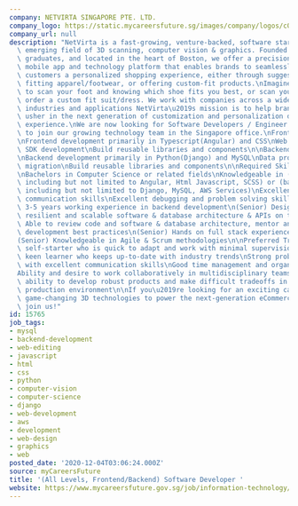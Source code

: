 ```yaml
---
company: NETVIRTA SINGAPORE PTE. LTD.
company_logo: https://static.mycareersfuture.sg/images/company/logos/c0859479adf9dae2fea6036ae3677a48/netvirta-singapore.jpg
company_url: null
description: "NetVirta is a fast-growing, venture-backed, software start-up in the\
  \ emerging field of 3D scanning, computer vision & graphics. Founded by two MIT\
  \ graduates, and located in the heart of Boston, we offer a precision 3D body scanning\
  \ mobile app and technology platform that enables brands to seamlessly offer their\
  \ customers a personalized shopping experience, either through suggesting the best\
  \ fitting apparel/footwear, or offering custom-fit products.\nImagine being able\
  \ to scan your foot and knowing which shoe fits you best, or scan your body and\
  \ order a custom fit suit/dress. We work with companies across a wide variety of\
  \ industries and applications NetVirta\u2019s mission is to help brands and retailers\
  \ usher in the next generation of customization and personalization during the buying\
  \ experience.\nWe are now looking for Software Developers / Engineer at all levels\
  \ to join our growing technology team in the Singapore office.\nFrontend Responsibilities\n\
  \nFrontend development primarily in Typescript(Angular) and CSS\nWeb interface and\
  \ SDK development\nBuild reusable libraries and components\n\nBackend Responsibilities\n\
  \nBackend development primarily in Python(Django) and MySQL\nData processing and\
  \ migration\nBuild reusable libraries and components\n\nRequired Skills & Experience\n\
  \nBachelors in Computer Science or related fields\nKnowledgeable in (frontend technologies\
  \ including but not limited to Angular, Html Javascript, SCSS) or (back-end technologies\
  \ including but not limited to Django, MySQL, AWS Services)\nExcellent and precise\
  \ communication skills\nExcellent debugging and problem solving skills\n(Senior)\
  \ 3-5 years working experience in backend development\n(Senior) Design and architect\
  \ resilient and scalable software & database architecture & APIs on the web\n(Senior)\
  \ Able to review code and software & database architecture, mentor and drive software\
  \ development best practices\n(Senior) Hands on full stack experience highly preferred\n\
  (Senior) Knowledgeable in Agile & Scrum methodologies\n\nPreferred Traits\n\nMotivated\
  \ self-starter who is quick to adapt and work with minimal supervision\nActive and\
  \ keen learner who keeps up-to-date with industry trends\nStrong problem solver\
  \ with excellent communication skills\nGood time management and organizational skills\n\
  Ability and desire to work collaboratively in multidisciplinary teams\nDemonstrated\
  \ ability to develop robust products and make difficult tradeoffs in a high-paced\
  \ production environment\n\nIf you\u2019re looking for an exciting career to develop\
  \ game-changing 3D technologies to power the next-generation eCommerce platform,\
  \ join us!"
id: 15765
job_tags:
- mysql
- backend-development
- web-editing
- javascript
- html
- css
- python
- computer-vision
- computer-science
- django
- web-development
- aws
- development
- web-design
- graphics
- web
posted_date: '2020-12-04T03:06:24.000Z'
source: myCareersFuture
title: '(All Levels, Frontend/Backend) Software Developer '
website: https://www.mycareersfuture.gov.sg/job/information-technology/software-developer-netvirta-singapore-b5e195046f1e70f1b5e42cb802940c05
---
```

